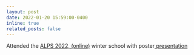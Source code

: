 ```yaml
---
layout: post
date: 2022-01-20 15:59:00-0400
inline: true
related_posts: false
---
```


Attended the <a href="http://lig-alps.imag.fr/">ALPS 2022, (online)</a> winter school with poster<a href="https://drive.google.com/file/d/1uly82lEH2dCHO52ZVI1-Zj2DWzzAdgJ7/view?usp=sharing"> presentation</a>